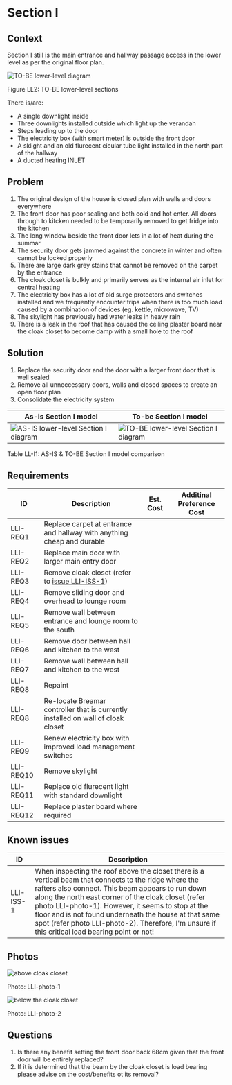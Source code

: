 # Section I

## Context
Section I still is the main entrance and hallway passage access in the lower level as per the original floor plan.

![TO-BE lower-level diagram](Lower-Level-TO-BE-sections.svg)

Figure LL2: TO-BE lower-level sections

There is/are:
* A single downlight inside
* Three downlights installed outside which light up the verandah
* Steps leading up to the door
* The electricity box (with smart meter) is outside the front door
* A sklight and an old flurecent cicular tube light installed in the north part of the hallway
* A ducted heating INLET

## Problem
1. The original design of the house is closed plan with walls and doors everywhere
2. The front door has poor sealing and both cold and hot enter. All doors through to kitcken needed to be temporarily removed to get fridge into the kitchen
3. The long window beside the front door lets in a lot of heat during the summar 
4. The security door gets jammed against the concrete in winter and often cannot be locked properly
5. There are large dark grey stains that cannot be removed on the carpet by the entrance
6. The cloak closet is bulkly and primarily serves as the internal air inlet for central heating
7. The electricity box has a lot of old surge protectors and switches installed and we frequently encounter trips when there is too much load caused by a combination of devices (eg. kettle, microwave, TV)
8. The skylight has previously had water leaks in heavy rain
9. There is a leak in the roof that has caused the ceiling plaster board near the cloak closet to become damp with a small hole to the roof

## Solution
1. Replace the security door and the door with a larger front door that is well sealed
2. Remove all unneccessary doors, walls and closed spaces to create an open floor plan
3. Consolidate the electricity system

|As-is Section I model| To-be Section I model|
|---|---|
|![AS-IS lower-level Section I diagram](Lower-Level-AS-IS-section-I.svg)|![TO-BE lower-level Section I diagram](Lower-Level-TO-BE-section-I.svg)|

Table LL-I1: AS-IS & TO-BE Section I model comparison

## Requirements
|ID|Description|Est. Cost|Additinal Preference Cost|
|---|---|---|--|
|LLI-REQ1|Replace carpet at entrance and hallway with anything cheap and durable||
|LLI-REQ2|Replace main door with larger main entry door||
|LLI-REQ3|Remove cloak closet (refer to [issue LLI-ISS-1](#Known-Issues))||
|LLI-REQ4|Remove sliding door and overhead to lounge room||
|LLI-REQ5|Remove wall between entrance and lounge room to the south||
|LLI-REQ6|Remove door between hall and kitchen to the west||
|LLI-REQ7|Remove wall between hall and kitchen to the west||
|LLI-REQ8|Repaint||
|LLI-REQ8|Re-locate Breamar controller that is currently installed on wall of cloak closet||
|LLI-REQ9|Renew electricity box with improved load management switches||
|LLI-REQ10|Remove skylight||
|LLI-REQ11|Replace old flurecent light with standard downlight||
|LLI-REQ12|Replace plaster board where required||

## Known issues
|ID|Description|
|---|---|
|LLI-ISS-1|When inspecting the roof above the closet there is a vertical beam that connects to the ridge where the rafters also connect. This beam appears to run down along the north east corner of the cloak closet (refer photo LLI-photo-1). However, it seems to stop at the floor and is not found underneath the house at that same spot (refer photo LLI-photo-2). Therefore, I'm unsure if this critical load bearing point or not!|

## Photos

![above cloak closet](./photos/IMG_20201010_134053722.jpg)

Photo: LLI-photo-1

![below the cloak closet](./photos/IMG_20201010_135005432.jpg)

Photo: LLI-photo-2

## Questions
1. Is there any benefit setting the front door back 68cm given that the front door will be entirely replaced?
2. If it is determined that the beam by the cloak closet is load bearing please advise on the cost/benefits ot its removal?